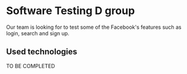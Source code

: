 # Software Testing D group

Our team is looking for to test some of the Facebook's features such as login, search and sign up.

## Used technologies

TO BE COMPLETED
